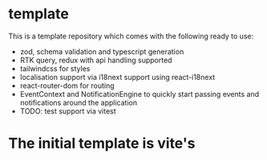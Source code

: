# template
 
This is a template repository which comes with the following ready to use:

* zod, schema validation and typescript generation
* RTK query, redux with api handling supported
* tailwindcss for styles
* localisation support via i18next support using react-i18next
* react-router-dom for routing
* EventContext and NotificationEngine to quickly start passing events and notifications around the application
* TODO: test support via vitest

# The initial template is vite's